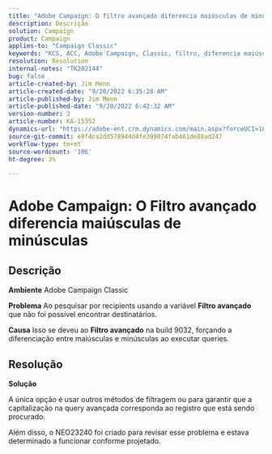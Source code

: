 ```yaml
---
title: "Adobe Campaign: O filtro avançado diferencia maiúsculas de minúsculas"
description: Descrição
solution: Campaign
product: Campaign
applies-to: "Campaign Classic"
keywords: "KCS, ACC, Adobe Campaign, Classic, filtro, diferencia maiúsculas de minúsculas, capitalização, NEO23240"
resolution: Resolution
internal-notes: "TK202144"
bug: false
article-created-by: Jim Menn
article-created-date: "9/20/2022 6:35:28 AM"
article-published-by: Jim Menn
article-published-date: "9/20/2022 6:42:32 AM"
version-number: 3
article-number: KA-15352
dynamics-url: "https://adobe-ent.crm.dynamics.com/main.aspx?forceUCI=1&pagetype=entityrecord&etn=knowledgearticle&id=83173d65-ae38-ed11-9db1-0022480866ad"
source-git-commit: e8f4ca2dd578944d4fe399074fab461de88ad247
workflow-type: tm+mt
source-wordcount: '106'
ht-degree: 3%

---
```


# Adobe Campaign: O Filtro avançado diferencia maiúsculas de minúsculas

## Descrição


<b>Ambiente</b>
Adobe Campaign Classic

<b>Problema</b>
Ao pesquisar por recipients usando a variável <b>Filtro avançado</b> que não foi possível encontrar destinatários.

<b>Causa</b>
Isso se deveu ao <b>Filtro avançado</b> na build 9032, forçando a diferenciação entre maiúsculas e minúsculas ao executar queries.


## Resolução


<b>Solução</b>

A única opção é usar outros métodos de filtragem ou para garantir que a capitalização na query avançada corresponda ao registro que está sendo procurado.

Além disso, o NEO23240 foi criado para revisar esse problema e estava determinado a funcionar conforme projetado.

